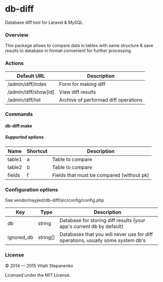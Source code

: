 db-diff
=======

Database diff tool for Laravel & MySQL

### Overview

This package allows to compare data in tables with same structure & save results to database in format convenient for further processing.

### Actions

| Default URL           | Description                               |
|-----------------------|-------------------------------------------|
| /admin/diff/index     | Form for making diff                      |
| /admin/diff/show[id]  | View diff results                         |
| /admin/diff/list      | Archive of performad diff operations      | 

### Commands

#### db-diff:make

##### Supported options

| Name                 | Shortcut | Description                               |
|----------------------|----------|-------------------------------------------|
|table1                 | a       | Table to compare                          |
|table2                 | b       | Table to compare                          |
|fields                 | f       | Fields that must be compared (without pk) |

### Configuration options

See vendor/nayjest/db-diff/src/config/config.php

| Key                  | Type        |  Description                                                                    |
|----------------------|-------------|---------------------------------------------------------------------------------|
| db                   | string      | Database for storing diff results (your app's current db by default)   |
| ignored_db           | string[]    | Databases that you will never use for diff operations, usually some system db's   |


### License

© 2014 &mdash; 2015 Vitalii Stepanenko

Licensed under the MIT License.
